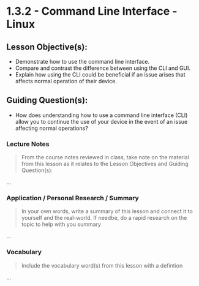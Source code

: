 # 1.3.2 - Command Line Interface - Linux

## Lesson Objective(s):
- Demonstrate how to use the command line interface.
- Compare and contrast the difference between using the CLI and GUI.
- Explain how using the CLI could be beneficial if an issue arises that affects normal operation of
their device.

## Guiding Question(s):
- How does understanding how to use a command line interface (CLI) allow
you to continue the use of your device in the event of an issue affecting normal operations?

### Lecture Notes
> From the course notes reviewed in class, take note on the material from this lesson as it relates to the Lesson Objectives and Guiding Question(s):

...

### Application / Personal Research / Summary
> In your own words, write a summary of this lesson and connect it to yourself and the real-world. If needbe, do a rapid research on the topic to help with you summary

...

### Vocabulary
> Include the vocabulary word(s) from this lesson with a defintion

...
